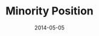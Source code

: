 ---
layout: music 
title: "Minority Position"
series: "The New Man"
date: 2014-05-05 
description: "The New Man takes a minority position."
audio: "http://www.crossroads.net/players/media/hq/thenewman_02.mp3"
audio-duration: "00:00"
src: "http://www.crossroads.net/players/media/series/TheNewMan_190x110.jpg"
---